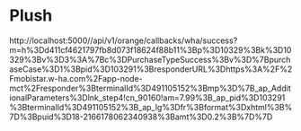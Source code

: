 # Plush

http://localhost:5000//api/v1/orange/callbacks/wha/success?m=h%3Dd411cf4621797fb8d073f18624f88b11%3Bp%3D10329%3Bk%3D10329%3Bv%3D3%3A%7Bc%3DPurchaseTypeSuccess%3Bv%3D%7BpurchaseCase%3D1%3Bpid%3D103291%3BresponderURL%3Dhttps%3A%2F%2Fmobistar.w-ha.com%2Fapp-node-mct%2Fresponder%3BterminalId%3D491105152%3Bmp%3D%7B_ap_AdditionalParameters%3Dlnk_step4!cn_90160!am=7.99%3B_ap_pid%3D103291%3BterminalId%3D491105152%3B_ap_lg%3Dfr%3Bformat%3Dxhtml%3B%7D%3Bpuid%3D18-2166178062340938%3Bamt%3D0.2%3B%7D%7D
